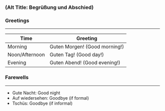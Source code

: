 ### (Alt Title: Begrüßung und Abschied)
### Greetings
---

| **Time**       | **Greeting**                  |
| -------------- | ----------------------------- |
| Morning        | Guten Morgen! (Good morning!) |
| Noon/Afternoon | Guten Tag! (Good day!)        |
| Evening        | Guten Abend! (Good evening!)  |
### Farewells
---
- Gute Nacht: Good night
- Auf wiedersehen: Goodbye (if formal)
- Tschüs: Goodbye (if informal)